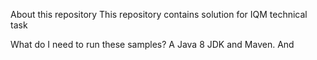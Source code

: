 About this repository
This repository contains solution for IQM technical task

What do I need to run these samples?
A Java 8 JDK and Maven. 
And 

